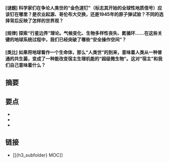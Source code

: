 #### [谜题] 科学家们在争论人类世的“金色道钉”（标志其开始的全球性地质信号）应该钉在哪里？是农业起源、哥伦布大交换，还是1945年的原子弹试验？不同的选择背后反映了怎样的世界观？


#### [规律] 探索“行星边界”理论。气候变化、生物多样性丧失、氮循环……在这些关键的地球系统过程中，我们已经突破了哪些“安全操作空间”？


#### [类比] 如果将地球看作一个生命体，那么“人类世”的到来，意味着人类从一种普通的共生菌，变成了一种能改变宿主生理机能的“超级微生物”。这对“宿主”和我们自己意味着什么？


## 摘要


## 要点

- 
- 
- 

## 链接

- [[{h3_subfolder} MOC]]
